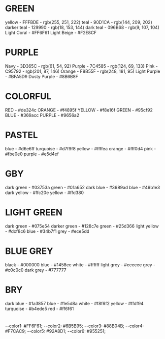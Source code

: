 # GREEN

yellow      - FFFBDE - rgb(255, 251, 222)
teal        - 90D1CA - rgb(144, 209, 202)
darker teal - 129990 - rgb(18, 153, 144)
dark teal   - 096B68 - rgb(9, 107, 104)
Light Coral - #FF6F61 
Light Beige - #F2E8CF 

# PURPLE

Navy         - 3D365C - rgb(61, 54, 92) 
Purple       - 7C4585 - rgb(124, 69, 133)
Pink         - C95792 - rgb(201, 87, 146)
Orange       - F8B55F - rgb(248, 181, 95)
Light Purple - #BFA5D9
Dusty Purple - #8B6B8F

# COLORFUL

RED     - #de324c
ORANGE  - #f4895f
YELLOW  - #f8e16f
GREEN   - #95cf92
BLUE    - #369acc
PURPLE  - #9656a2

# PASTEL

blue      - #d6e6ff
turquoise - #d7f9f8
yellow    - #ffffea
orange    - #fff0d4
pink      - #fbe0e0
purple    - #e5d4ef

# GBY

dark green   - #03753a
green        - #01a652
dark blue    - #3989ad
blue         - #49b1e3
dark yellow  - #ffc20e
yellow       - #ffd380

# LIGHT GREEN

dark green    - #075e54
darker green  - #128c7e
green         - #25d366
light yellow  - #dcf8c6
blue          - #34b7f1
grey          - #ece5dd

# BLUE GREY

black      - #000000
blue       - #1458ec
white      - #ffffff
light grey - #eeeeee
grey       - #c0c0c0
dark grey  - #777777

# BRY

dark blue  - #1a3857
blue       - #1e5d8a
white      - #f8f6f2
yellow     - #ffdf94
turquoise  - #b4ede5
red        - #ff6f61


#

--color1: #FF6F61;
      --color2: #6B5B95;
      --color3: #88B04B;
      --color4: #F7CAC9;
      --color5: #92A8D1;
      --color6: #955251;
